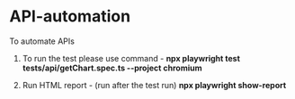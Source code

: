 # API-automation

To automate APIs

1. To run the test please use command - 
**npx playwright test tests/api/getChart.spec.ts --project chromium**

2. Run HTML report - (run after the test run)
**npx playwright show-report**
